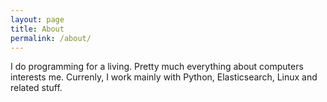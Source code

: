 ```yaml
---
layout: page
title: About
permalink: /about/
---
```


I do programming for a living. Pretty much everything about computers interests me.
Currenly, I work mainly with Python, Elasticsearch, Linux and related stuff.
